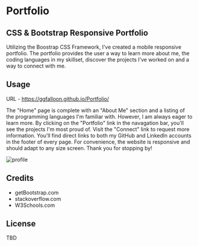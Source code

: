 # Portfolio

## CSS & Bootstrap Responsive Portfolio
Utilizing the Boostrap CSS Framework, I've created a mobile responsive portfolio. The portfolio provides the user a way to learn more about me, the coding languages in my skillset, discover the projects I've worked on and a way to connect with me.


## Usage
URL - https://ggfalloon.github.io/Portfolio/

The "Home" page is complete with an "About Me" section and a listing of the programming languages I'm familiar with. However, I am always eager to learn more.
By clicking on the "Portfolio" link in the navagation bar, you'll see the projects I'm most proud of.
Visit the "Connect" link to request more information.
You'll find direct links to both my GitHub and LinkedIn accounts in the footer of every page. For convenience, the website is responsive and should adapt to any size screen. Thank you for stopping by!

![profile](https://user-images.githubusercontent.com/71281652/97092147-1b16e700-1607-11eb-8b33-5bdbc024ca2d.png)

## Credits
* getBootstrap.com
* stackoverflow.com
* W3Schools.com

## License
TBD